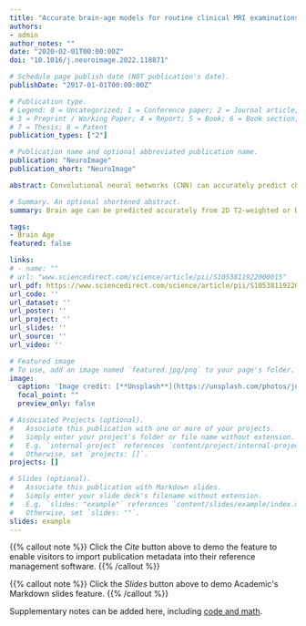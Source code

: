 ```yaml
---
title: "Accurate brain‐age models for routine clinical MRI examinations"
authors:
- admin
author_notes: ""
date: "2020-02-01T00:00:00Z"
doi: "10.1016/j.neuroimage.2022.118871"

# Schedule page publish date (NOT publication's date).
publishDate: "2017-01-01T00:00:00Z"

# Publication type.
# Legend: 0 = Uncategorized; 1 = Conference paper; 2 = Journal article;
# 3 = Preprint / Working Paper; 4 = Report; 5 = Book; 6 = Book section;
# 7 = Thesis; 8 = Patent
publication_types: ["2"]

# Publication name and optional abbreviated publication name.
publication: "NeuroImage"
publication_short: "NeuroImage"

abstract: Convolutional neural networks (CNN) can accurately predict chronological age in healthy individuals from structural MRI brain scans. Potentially, these models could be applied during routine clinical examinations to detect deviations from healthy ageing, including early-stage neurodegeneration. This could have important implications for patient care, drug development, and optimising MRI data collection. However, existing brain-age models are typically optimised for scans which are not part of routine examinations (e.g., volumetric T1-weighted scans), generalise poorly (e.g., to data from different scanner vendors and hospitals etc.), or rely on computationally expensive pre-processing steps which limit real-time clinical utility. Here, we sought to develop a brain-age framework suitable for use during routine clinical head MRI examinations. Using a deep learning-based neuroradiology report classifier, we generated a dataset of 23,302 ‘radiologically normal for age’ head MRI examinations from two large UK hospitals for model training and testing (age range = 18–95 years), and demonstrate fast (< 5 s), accurate (mean absolute error [MAE] < 4 years) age prediction from clinical-grade, minimally processed axial T2-weighted and axial diffusion-weighted scans, with generalisability between hospitals and scanner vendors (Δ MAE < 1 year). The clinical relevance of these brain-age predictions was tested using 228 patients whose MRIs were reported independently by neuroradiologists as showing atrophy ‘excessive for age’. These patients had systematically higher brain-predicted age than chronological age (mean predicted age difference = +5.89 years, 'radiologically normal for age' mean predicted age difference = +0.05 years, p < 0.0001). Our brain-age framework demonstrates feasibility for use as a screening tool during routine hospital examinations to automatically detect older-appearing brains in real-time, with relevance for clinical decision-making and optimising patient pathways.

# Summary. An optional shortened abstract.
summary: Brain age can be predicted accurately from 2D T2-weighted or DWI scans.

tags:
- Brain Age
featured: false

links:
# - name: ""
# url: "www.sciencedirect.com/science/article/pii/S1053811922000015"
url_pdf: https://www.sciencedirect.com/science/article/pii/S1053811922000015/pdfft?md5=d7ba42a52534fbccde8af426e1ca2807&pid=1-s2.0-S1053811922000015-main.pdf
url_code: ''
url_dataset: ''
url_poster: ''
url_project: ''
url_slides: ''
url_source: ''
url_video: ''

# Featured image
# To use, add an image named `featured.jpg/png` to your page's folder. 
image:
  caption: 'Image credit: [**Unsplash**](https://unsplash.com/photos/jdD8gXaTZsc)'
  focal_point: ""
  preview_only: false

# Associated Projects (optional).
#   Associate this publication with one or more of your projects.
#   Simply enter your project's folder or file name without extension.
#   E.g. `internal-project` references `content/project/internal-project/index.md`.
#   Otherwise, set `projects: []`.
projects: []

# Slides (optional).
#   Associate this publication with Markdown slides.
#   Simply enter your slide deck's filename without extension.
#   E.g. `slides: "example"` references `content/slides/example/index.md`.
#   Otherwise, set `slides: ""`.
slides: example
---
```


{{% callout note %}}
Click the *Cite* button above to demo the feature to enable visitors to import publication metadata into their reference management software.
{{% /callout %}}

{{% callout note %}}
Click the *Slides* button above to demo Academic's Markdown slides feature.
{{% /callout %}}

Supplementary notes can be added here, including [code and math](https://sourcethemes.com/academic/docs/writing-markdown-latex/).
